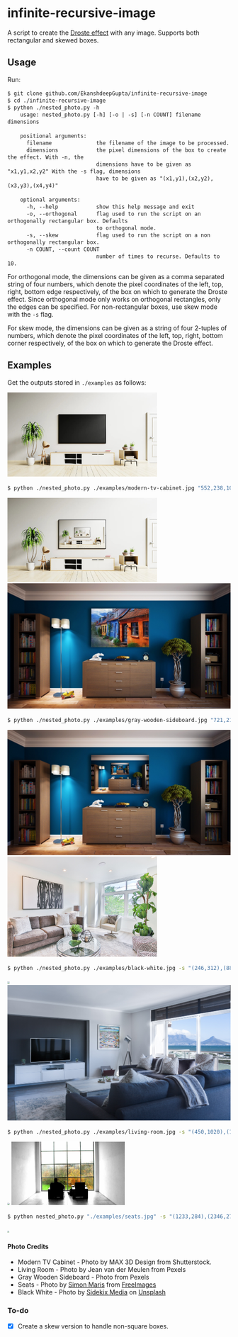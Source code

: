 # infinite-recursive-image
A script to create the [Droste effect](https://en.wikipedia.org/wiki/Droste_effect) with any image. Supports both rectangular and skewed boxes.

## Usage

Run:

```
$ git clone github.com/EkanshdeepGupta/infinite-recursive-image
$ cd ./infinite-recursive-image
$ python ./nested_photo.py -h
    usage: nested_photo.py [-h] [-o | -s] [-n COUNT] filename dimensions

    positional arguments:
      filename              the filename of the image to be processed.
      dimensions            the pixel dimensions of the box to create the effect. With -n, the
                            dimensions have to be given as "x1,y1,x2,y2" With the -s flag, dimensions
                            have to be given as "(x1,y1),(x2,y2),(x3,y3),(x4,y4)"

    optional arguments:
      -h, --help            show this help message and exit
      -o, --orthogonal      flag used to run the script on an orthogonally rectangular box. Defaults
                            to orthogonal mode.
      -s, --skew            flag used to run the script on a non orthogonally rectangular box.
      -n COUNT, --count COUNT
                            number of times to recurse. Defaults to 10.
```

For orthogonal mode, the dimensions can be given as a comma separated string of four numbers, which denote the pixel coordinates of the left, top, right, bottom edge respectively, of the box on which to generate the Droste effect. Since orthogonal mode only works on orthogonal rectangles, only the edges can be specified. For non-rectangular boxes, use skew mode with the `-s` flag.

For skew mode, the dimensions can be given as a string of four 2-tuples of numbers, which denote the pixel coordinates of the left, top, right, bottom corner respectively, of the box on which to generate the Droste effect.

## Examples

Get the outputs stored in `./examples` as follows:

<img src="examples/modern-tv-cabinet.jpg" alt="test.webp" style="zoom:33%;" />

```bash
$ python ./nested_photo.py ./examples/modern-tv-cabinet.jpg "552,238,1049,540"
```

<img src="examples/modern-tv-cabinet-output.png" alt="test-output" style="zoom: 33%;" />

<img src="examples/gray-wooden-sideboard.jpg" alt="living-room-tv" style="zoom:80%;" />

```bash
$ python ./nested_photo.py ./examples/gray-wooden-sideboard.jpg "721,217,1217,550"
```
<img src="examples/gray-wooden-sideboard-output.png" alt="living-room-tv" style="zoom:80%;" />

<img src="examples/black-white.jpg" style="zoom: 33%;" />

```bash
$ python ./nested_photo.py ./examples/black-white.jpg -s "(246,312),(889,456),(887,826),(250,839)"
```
<img src="examples/black-white-output.png" style="zoom:33%;" />

<img src="examples/living-room.jpg" style="zoom: 50%;" />

```bash
$ python ./nested_photo.py ./examples/living-room.jpg -s "(450,1020),(1196,1036),(1197,1430),(449,1476)"
```
<img src="examples/living-room-output.png" style="zoom:33%;" />

<img src="examples/seats.jpg" style="zoom: 25%;" />

```bash
$ python nested_photo.py "./examples/seats.jpg" -s "(1233,284),(2346,270),(2360, 1007),(1249, 1024)"
```
<img src="examples/seats-output.png" style="zoom:25%;" />

#### Photo Credits

* Modern TV Cabinet - Photo by MAX 3D Design from Shutterstock.
* Living Room - Photo by Jean van der Meulen from Pexels 
* Gray Wooden Sideboard - Photo from Pexels
* Seats - Photo by <a href="https://freeimages.com/photographer/mrmaris-50513">Simon Maris</a> from <a href="https://freeimages.com">FreeImages</a>
* Black White - Photo by [Sidekix Media](https://unsplash.com/@sidekix?utm_source=unsplash&utm_medium=referral&utm_content=creditCopyText) on [Unsplash](https://unsplash.com/s/photos/living-room?utm_source=unsplash&utm_medium=referral&utm_content=creditCopyText)  


### To-do

- [x] Create a skew version to handle non-square boxes.
